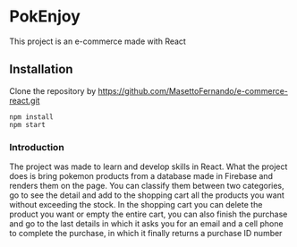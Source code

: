 
# PokEnjoy

This project is an e-commerce made with React

## Installation

Clone the repository by https://github.com/MasettoFernando/e-commerce-react.git

```
npm install
npm start
```

### Introduction

The project was made to learn and develop skills in React. What the project does is bring pokemon products from a database made in Firebase and renders them on the page. You can classify them between two categories, go to see the detail and add to the shopping cart all the products you want without exceeding the stock. In the shopping cart you can delete the product you want or empty the entire cart, you can also finish the purchase and go to the last details in which it asks you for an email and a cell phone to complete the purchase, in which it finally returns a purchase ID number
